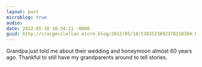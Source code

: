 ```yaml
---
layout: post
microblog: true
audio: 
date: 2012-05-18 10:34:11 -0600
guid: http://craigmcclellan.micro.blog/2012/05/18/t203523892378210304.html
---
```

Grandpa just told me about their wedding and honeymoon almost 60 years ago. Thankful to still have my grandparents around to tell stories.
